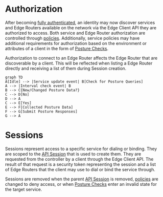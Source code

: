
# Authorization

After becoming [fully authenticated](../authentication/auth.md#full-vs-partial-authentication), an identity may now 
discover services and Edge Routers available on the network via the Edge Client API they are authorized to access.
Both service and Edge Router authorization are controlled through [policies](policies/overview.mdx). Additionally,
service policies may have additional requirements for authorization based on the environment or attributes of a
client in the form of [Posture Checks](posture-checks.md).

Authorization to connect to an Edge Router affects the Edge Router that are discoverable by a client. This will be 
reflected when listing a Edge Router directly and receiving a list of them during Session creation.

```mermaid
graph TD
A[Idle] --> |Service update event| B[Check for Posture Queries]
A --> |Interval check event| B
B --> C{New/Changed Posture Data?}
C --> D[No]
D --> A
C --> E[Yes]
E --> F[Collected Posture Data]
F --> G[Submit Posture Responses]
G --> A
```

# Sessions

Sessions represent access to a specific service for dialing or binding. They are scoped to the 
[API Session](../authentication/auth.md#api-sessions) that is used to create them. They are requested from the
controller by a client through the Edge Client API. The result of that request is a security token representing
the session and a list of Edge Routers that the client may use to dial or bind the service through.

Sessions are removed when the parent [API Session](../authentication/auth.md#api-sessions) is removed, 
[policies](policies/overview.mdx) are changed to deny access, or when [Posture Checks](posture-checks.md) enter an 
invalid state for the target service.

